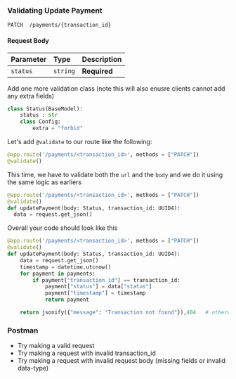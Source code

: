### Validating Update Payment

```http
PATCH  /payments/{transaction_id}
```
#### Request Body
| Parameter | Type     | Description                       |
| :-------- | :------- | :-------------------------------- |
| `status`         | `string` | **Required** |

Add one more validation class (note this will also enusre clients cannot add any extra fields)
```python
class Status(BaseModel):
	status : str
	class Config:
		extra = "forbid"
```


Let's add `@validate` to our route like the following:
```python
@app.route('/payments/<transaction_id>', methods = ["PATCH"])
@validate()
```

This time, we have to validate both the `url` and the `body` and we do it using the same logic as earliers

```python
@app.route('/payments/<transaction_id>', methods = ["PATCH"])
@validate()
def updatePayment(body: Status, transaction_id: UUID4):
  data = request.get_json()
```

Overall your code should look like this
```python
@app.route('/payments/<transaction_id>', methods = ["PATCH"])
@validate()
def updatePayment(body: Status, transaction_id: UUID4):
	data = request.get_json()
	timestamp = datetime.utcnow()							
	for payment in payments:							
		if payment["transaction_id"] == transaction_id:	
			payment["status"] = data["status"]						
			payment["timestamp"] = timestamp
			return payment                              

	return jsonify({"message": "Transaction not found"}),404   # otherwise return 404 

```

### Postman
* Try making a valid request
* Try making a request with invalid transaction_id
* Try making a request with invalid request body (missing fields or invalid data-type)
